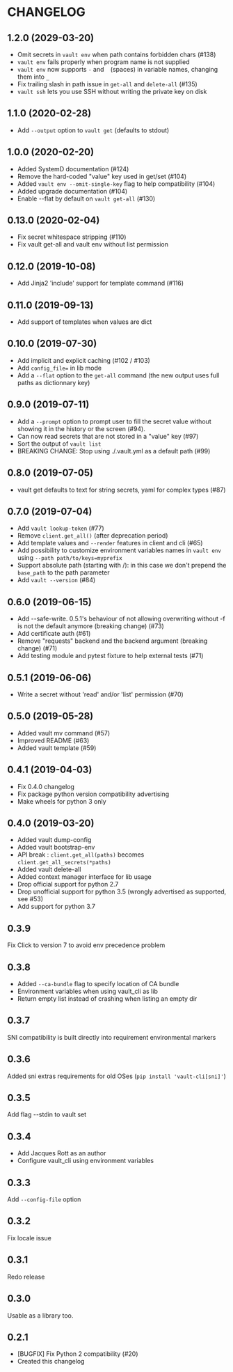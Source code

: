 CHANGELOG
=========

1.2.0 (2029-03-20)
-------------------

- Omit secrets in `vault env` when path contains forbidden chars (#138)
- `vault env` fails properly when program name is not supplied
- `vault env` now supports `-` and ` ` (spaces) in variable names, changing them into `_`
- Fix trailing slash in path issue in `get-all` and `delete-all` (#135)
- `vault ssh` lets you use SSH without writing the private key on disk

1.1.0 (2020-02-28)
-------------------

- Add `--output` option to `vault get` (defaults to stdout)

1.0.0 (2020-02-20)
-------------------

- Added SystemD documentation (#124)
- Remove the hard-coded "value" key used in get/set (#104)
- Added `vault env --omit-single-key` flag to help compatibility (#104)
- Added upgrade documentation (#104)
- Enable --flat by default on `vault get-all` (#130)

0.13.0 (2020-02-04)
-------------------

- Fix secret whitespace stripping (#110)
- Fix vault get-all and vault env without list permission

0.12.0 (2019-10-08)
-------------------

- Add Jinja2 'include' support for template command (#116)

0.11.0 (2019-09-13)
-------------------

- Add support of templates when values are dict

0.10.0 (2019-07-30)
-------------------

- Add implicit and explicit caching (#102 / #103)
- Add `config_file=` in lib mode
- Add a `--flat` option to the `get-all` command (the new output uses full paths as dictionnary key)

0.9.0 (2019-07-11)
------------------

- Add a `--prompt` option to prompt user to fill the secret value without showing it in the history or the screen (#94).
- Can now read secrets that are not stored in a "value" key (#97)
- Sort the output of `vault list`
- BREAKING CHANGE: Stop using ./.vault.yml as a default path (#99)

0.8.0 (2019-07-05)
------------------

- vault get defaults to text for string secrets, yaml for complex types (#87)

0.7.0 (2019-07-04)
------------------

- Add `vault lookup-token` (#77)
- Remove `client.get_all()` (after deprecation period)
- Add template values and `--render` features in client and cli (#65)
- Add possibility to customize environment variables names in `vault env` using
  `--path path/to/keys=myprefix`
- Support absolute path (starting with /): in this case we don't prepend
  the `base_path` to the path parameter
- Add `vault --version` (#84)

0.6.0 (2019-06-15)
------------------

- Add --safe-write. 0.5.1's behaviour of not allowing overwriting without -f is not the default anymore (breaking change) (#73)
- Add certificate auth (#61)
- Remove "requests" backend and the backend argument (breaking change) (#71)
- Add testing module and pytest fixture to help external tests (#71)

0.5.1 (2019-06-06)
------------------

- Write a secret without 'read' and/or 'list' permission (#70)

0.5.0 (2019-05-28)
------------------

- Added vault mv command (#57)
- Improved README (#63)
- Added vault template (#59)

0.4.1 (2019-04-03)
------------------

- Fix 0.4.0 changelog
- Fix package python version compatibility advertising
- Make wheels for python 3 only

0.4.0 (2019-03-20)
------------------

- Added vault dump-config
- Added vault bootstrap-env
- API break : `client.get_all(paths)` becomes `client.get_all_secrets(*paths)`
- Added vault delete-all
- Added context manager interface for lib usage
- Drop official support for python 2.7
- Drop unofficial support for python 3.5 (wrongly advertised as supported, see #53)
- Add support for python 3.7

0.3.9
-----

Fix Click to version 7 to avoid env precedence problem

0.3.8
-----

- Added `--ca-bundle` flag to specify location of CA bundle
- Environment variables when using vault_cli as lib
- Return empty list instead of crashing when listing an empty dir

0.3.7
-----

SNI compatibility is built directly into requirement environmental markers

0.3.6
-----

Added sni extras requirements for old OSes (`pip install 'vault-cli[sni]'`)

0.3.5
-----

Add flag --stdin to vault set

0.3.4
-----

- Add Jacques Rott as an author
- Configure vault_cli using environment variables

0.3.3
-----

Add `--config-file` option

0.3.2
-----

Fix locale issue

0.3.1
-----

Redo release

0.3.0
-----

Usable as a library too.

0.2.1
-----

* [BUGFIX] Fix Python 2 compatibility (#20)
* Created this changelog
